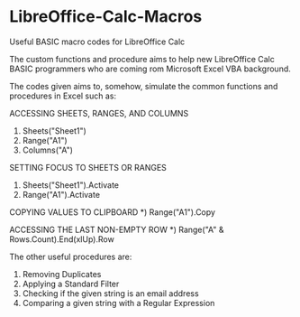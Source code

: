 # LibreOffice-Calc-Macros
Useful BASIC macro codes for LibreOffice Calc

The custom functions and procedure aims to help new LibreOffice Calc BASIC programmers who are coming rom Microsoft Excel VBA background.

The codes given aims to, somehow, simulate the common functions and procedures in Excel such as:

ACCESSING SHEETS, RANGES, AND COLUMNS
1) Sheets("Sheet1")
2) Range("A1")
3) Columns("A")

SETTING FOCUS TO SHEETS OR RANGES
1) Sheets("Sheet1").Activate
2) Range("A1").Activate

COPYING VALUES TO CLIPBOARD
*) Range("A1").Copy

ACCESSING THE LAST NON-EMPTY ROW
*) Range("A" & Rows.Count).End(xlUp).Row


The other useful procedures are:
1) Removing Duplicates
2) Applying a Standard Filter
3) Checking if the given string is an email address
4) Comparing a given string with a Regular Expression
